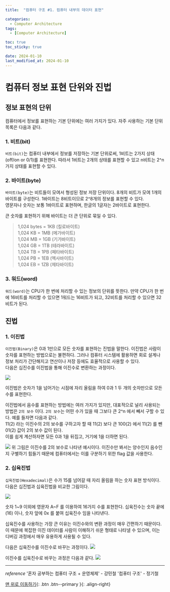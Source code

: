 ```yaml
---
title:  "컴퓨터 구조 #1. 컴퓨터 내부의 데이터 표현" 

categories:
  - Computer Architecture
tags:
  - [Computer Architecture]

toc: true
toc_sticky: true

date: 2024-01-10
last_modified_at: 2024-01-10
---
```


# 컴퓨터 정보 표현 단위와 진법

## 정보 표현의 단위
컴퓨터에서 정보를 표현하는 기본 단위에는 여러 가지가 있다. 자주 사용하는 기본 단위 목록은 다음과 같다.

### 1. 비트(bit)
`비트(bit)`는 컴퓨터 내부에서 정보를 저장하는 기본 단위로써, 1비트는 2가지 상태(off/on or 0/1)를 표현한다. 따라서 1비트는 2개의 상태를 표현할 수 있고 n비트는 2^n 가지 상태를 표현할 수 있다.

### 2. 바이트(byte)
`바이트(byte)`는 비트들이 모여서 형성된 정보 저장 단위이다. 8개의 비트가 모여 1개의 바이트를 구성한다. 1바이트는 8비트이므로 2^8개의 정보를 표현할 수 있다.  
영문자나 숫자는 보통 1바이트로 표현하며, 한글의 1글자는 2바이트로 표현한다.  
  
큰 숫자를 표현하기 위해 바이트는 더 큰 단위로 묶일 수 있다.

> 1,024 bytes = 1KB (킬로바이트)  
> 1,024 KB = 1MB (메가바이트)  
> 1,024 MB = 1GB (기가바이트)  
> 1,024 GB = 1TB (테라바이트)  
> 1,024 TB = 1PB (페타바이트)  
> 1,024 PB = 1EB (엑사바이트)  
> 1,024 EB = 1ZB (제타바이트)  


### 3. 워드(word)
`워드(word)`는 CPU가 한 번에 처리할 수 있는 정보의 단위를 뜻한다. 만약 CPU가 한 번에 16비트를 처리할 수 있으면 1워드는 16비트가 되고, 32비트를 처리할 수 있으면 32비트가 된다.


## 진법

### 1. 이진법
`이진법(Binary)`은 0과 1만으로 모든 숫자를 표현하는 진법을 말한다. 이진법은 사람이 숫자를 표현하는 방법으로는 불편하다. 그러나 컴퓨터 시스템에 활용하면 회로 설계나 정보 처리가 간단해지고 
연산이나 저장 등에도 효율적으로 사용할 수 있다.  
다음은 십진수를 이진법을 통해 이진수로 변환하는 과정이다.
  
<img src="../../assets/img/computer_science/computer_architecture/ca01.png">

이진법은 숫자가 1을 넘어가는 시점에 자리 올림을 하여 0과 1 두 개의 숫자만으로 모든 수를 표현한다.  
  
이진법에서 음수를 표현하는 방법에는 여러 가지가 있지만, 대표적으로 널리 사용되는 방법은 `2의 보수` 이다.
`2의 보수`는 어떤 수가 있을 때 그보다 큰 2^n 에서 빼서 구할 수 있다. 예를 들자면 다음과 같다.  
11(2) 라는 이진수의 2의 보수를 구하고자 할 때 11(2) 보다 큰 100(2) 에서 11(2) 를 뺀 01(2) 값이 2의 보수 값이 된다.  
이를 쉽게 계산하자면 모든 0과 1을 뒤집고, 거기에 1을 더하면 된다.   

<img src="../../assets/img/computer_science/computer_architecture/ca02.png">
위 그림은 이진수를 2의 보수로 나타낸 예시이다. 이진수만 봐서는 양수인지 음수인지 구별하기 힘들기 때문에 컴퓨터에서는 이를 구분하기 위한 flag 값을 사용한다.


### 2. 십육진법
`십육진법(Hexadecimal)`은 수가 15를 넘어갈 때 자리 올림을 하는 숫자 표현 방식이다. 다음은 십진법과 십육진법을 비교한 그림이다.
  
<img src="../../assets/img/computer_science/computer_architecture/ca03.png">

숫자 1~9 이외에 영문자 A~F 를 이용하여 16가지 수를 표현한다. 십육진수는 숫자 끝에 (16) 이나, 숫자 앞에 0x 를 붙여 십육진수 임을 나타낸다.
  
십육진수를 사용하는 가장 큰 이유는 이진수와의 변환 과정이 매우 간편하기 때문이다.  
이 때문에 복잡한 이진 데이터를 사람이 이해하기 쉬운 형태로 나타낼 수 있으며, 이는 디버깅 과정에서 매우 유용하게 사용될 수 있다.
  
다음은 십육진수를 이진수로 바꾸는 과정이다.
<img src="../../assets/img/computer_science/computer_architecture/ca04.png">
  
  
이진수를 십육진수로 바꾸는 과정은 다음과 같다.
<img src="../../assets/img/computer_science/computer_architecture/ca05.png">


  
  
  


---
*reference*
'혼자 공부하는 컴퓨터 구조 + 운영체제' - 강민철
'컴퓨터 구조' - 정기철

[맨 위로 이동하기](#){: .btn .btn--primary }{: .align-right}
